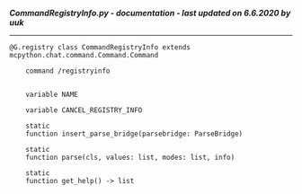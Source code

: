 ***CommandRegistryInfo.py - documentation - last updated on 6.6.2020 by uuk***
___

    @G.registry class CommandRegistryInfo extends mcpython.chat.command.Command.Command
        
        command /registryinfo


        variable NAME

        variable CANCEL_REGISTRY_INFO

        static
        function insert_parse_bridge(parsebridge: ParseBridge)

        static
        function parse(cls, values: list, modes: list, info)

        static
        function get_help() -> list